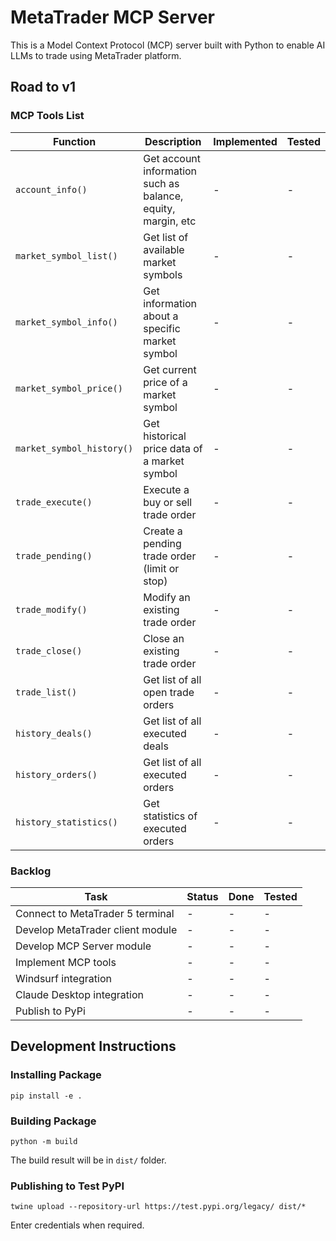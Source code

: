 # MetaTrader MCP Server

This is a Model Context Protocol (MCP) server built with Python to enable AI LLMs to trade using MetaTrader platform.

## Road to v1

### MCP Tools List

| Function | Description | Implemented | Tested |
|----------|-------------|-------------|--------|
| `account_info()` | Get account information such as balance, equity, margin, etc | - | - |
| `market_symbol_list()` | Get list of available market symbols | - | - |
| `market_symbol_info()` | Get information about a specific market symbol | - | - |
| `market_symbol_price()` | Get current price of a market symbol | - | - |
| `market_symbol_history()` | Get historical price data of a market symbol | - | - |
| `trade_execute()` | Execute a buy or sell trade order | - | - |
| `trade_pending()` | Create a pending trade order (limit or stop) | - | - |
| `trade_modify()` | Modify an existing trade order | - | - |
| `trade_close()` | Close an existing trade order | - | - |
| `trade_list()` | Get list of all open trade orders | - | - |
| `history_deals()` | Get list of all executed deals | - | - |
| `history_orders()` | Get list of all executed orders | - | - |
| `history_statistics()` | Get statistics of executed orders | - | - |

### Backlog

| Task | Status | Done | Tested |
|------|--------|------|--------|
| Connect to MetaTrader 5 terminal | - | - | - |
| Develop MetaTrader client module | - | - | - |
| Develop MCP Server module | - | - | - |
| Implement MCP tools | - | - | - |
| Windsurf integration | - | - | - |
| Claude Desktop integration | - | - | - |
| Publish to PyPi | - | - | - |

## Development Instructions

### Installing Package

```
pip install -e .
```

### Building Package

```
python -m build
```

The build result will be in `dist/` folder.

### Publishing to Test PyPI

```
twine upload --repository-url https://test.pypi.org/legacy/ dist/*
```

Enter credentials when required.